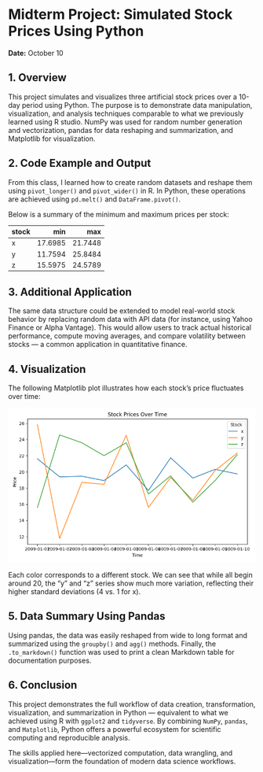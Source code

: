 
# Midterm Project: Simulated Stock Prices Using Python
**Date:** October 10



## 1. Overview
This project simulates and visualizes three artificial stock prices over a 10-day period using Python. The purpose is to demonstrate data manipulation, visualization, and analysis techniques comparable to what we previously learned using R studio. NumPy was used for random number generation and vectorization, pandas for data reshaping and summarization, and Matplotlib for visualization.



## 2. Code Example and Output
From this class, I learned how to create random datasets and reshape them using `pivot_longer()` and `pivot_wider()` in R. In Python, these operations are achieved using `pd.melt()` and `DataFrame.pivot()`.

Below is a summary of the minimum and maximum prices per stock:

| stock   |     min |     max |
|:--------|--------:|--------:|
| x       | 17.6985 | 21.7448 |
| y       | 11.7594 | 25.8484 |
| z       | 15.5975 | 24.5789 |



## 3. Additional Application
The same data structure could be extended to model real-world stock behavior by replacing random data with API data (for instance, using Yahoo Finance or Alpha Vantage). This would allow users to track actual historical performance, compute moving averages, and compare volatility between stocks — a common application in quantitative finance.



## 4. Visualization
The following Matplotlib plot illustrates how each stock’s price fluctuates over time:

![Stock Prices Plot](stocks_plot.png)

Each color corresponds to a different stock. We can see that while all begin around 20, the “y” and “z” series show much more variation, reflecting their higher standard deviations (4 vs. 1 for x).



## 5. Data Summary Using Pandas
Using pandas, the data was easily reshaped from wide to long format and summarized using the `groupby()` and `agg()` methods. Finally, the `.to_markdown()` function was used to print a clean Markdown table for documentation purposes.



## 6. Conclusion
This project demonstrates the full workflow of data creation, transformation, visualization, and summarization in Python — equivalent to what we achieved using R with `ggplot2` and `tidyverse`. By combining `NumPy`, `pandas`, and `Matplotlib`, Python offers a powerful ecosystem for scientific computing and reproducible analysis.

The skills applied here—vectorized computation, data wrangling, and visualization—form the foundation of modern data science workflows.
